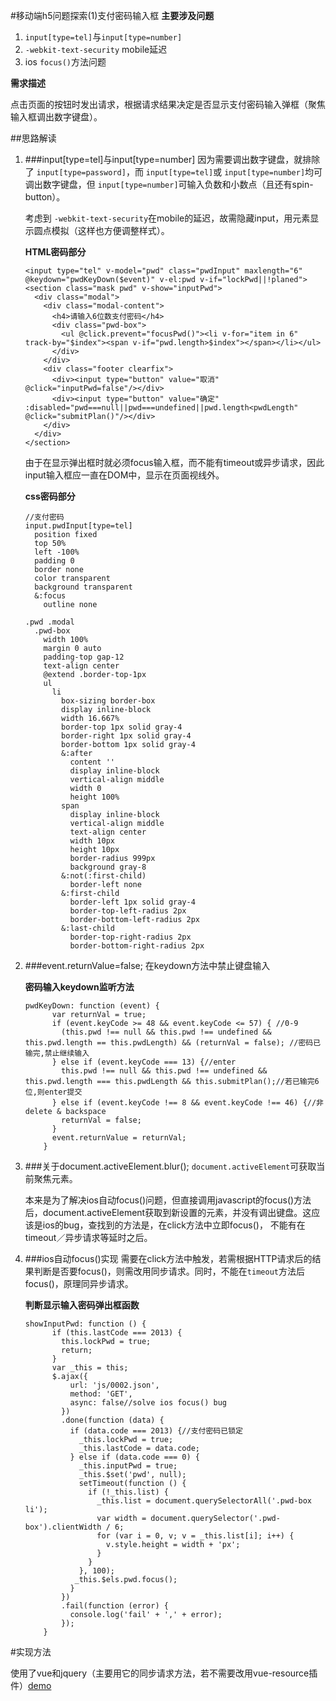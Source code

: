 #移动端h5问题探索(1)支付密码输入框
**主要涉及问题**

1. `input[type=tel]`与`input[type=number]`
2. `-webkit-text-security` mobile延迟
3. ios `focus()`方法问题

**需求描述**

点击页面的按钮时发出请求，根据请求结果决定是否显示支付密码输入弹框（聚焦输入框调出数字键盘）。

##思路解读
1. ###input[type=tel]与input[type=number]
	因为需要调出数字键盘，就排除了 `input[type=password]`，而 `input[type=tel]`或 `input[type=number]`均可调出数字键盘，但 `input[type=number]`可输入负数和小数点（且还有spin-button）。
	
	考虑到 `-webkit-text-security`在mobile的延迟，故需隐藏input，用元素显示圆点模拟（这样也方便调整样式）。

	**HTML密码部分**

	```
	<input type="tel" v-model="pwd" class="pwdInput" maxlength="6" @keydown="pwdKeyDown($event)" v-el:pwd v-if="lockPwd||!planed">
	<section class="mask pwd" v-show="inputPwd">
	  <div class="modal">
	    <div class="modal-content">
	      <h4>请输入6位数支付密码</h4>
	      <div class="pwd-box">
	        <ul @click.prevent="focusPwd()"><li v-for="item in 6" track-by="$index"><span v-if="pwd.length>$index"></span></li></ul>
	      </div>
	    </div>
	    <div class="footer clearfix">
	      <div><input type="button" value="取消" @click="inputPwd=false"/></div>
	      <div><input type="button" value="确定" :disabled="pwd===null||pwd===undefined||pwd.length<pwdLength" @click="submitPlan()"/></div>
	    </div>
	  </div>
	</section>
	```
	由于在显示弹出框时就必须focus输入框，而不能有timeout或异步请求，因此input输入框应一直在DOM中，显示在页面视线外。
	
	**css密码部分**
	
	```
	//支付密码
	input.pwdInput[type=tel]
	  position fixed
	  top 50%
	  left -100%
	  padding 0
	  border none
	  color transparent
	  background transparent
	  &:focus
	    outline none
	
	.pwd .modal
	  .pwd-box
	    width 100%
	    margin 0 auto
	    padding-top gap-12
	    text-align center
	    @extend .border-top-1px
	    ul
	      li
	        box-sizing border-box
	        display inline-block
	        width 16.667%
	        border-top 1px solid gray-4
	        border-right 1px solid gray-4
	        border-bottom 1px solid gray-4
	        &:after
	          content ''
	          display inline-block
	          vertical-align middle
	          width 0
	          height 100%
	        span
	          display inline-block
	          vertical-align middle
	          text-align center
	          width 10px
	          height 10px
	          border-radius 999px
	          background gray-8
	        &:not(:first-child)
	          border-left none
	        &:first-child
	          border-left 1px solid gray-4
	          border-top-left-radius 2px
	          border-bottom-left-radius 2px
	        &:last-child
	          border-top-right-radius 2px
	          border-bottom-right-radius 2px	
	```


2. ###event.returnValue=false;
	在keydown方法中禁止键盘输入
	
	**密码输入keydown监听方法**
	
	```
	pwdKeyDown: function (event) {
	      var returnVal = true;
	      if (event.keyCode >= 48 && event.keyCode <= 57) { //0-9
	        (this.pwd !== null && this.pwd !== undefined && this.pwd.length == this.pwdLength) && (returnVal = false); //密码已输完,禁止继续输入
	      } else if (event.keyCode === 13) {//enter
	        this.pwd !== null && this.pwd !== undefined && this.pwd.length === this.pwdLength && this.submitPlan();//若已输完6位,则enter提交
	      } else if (event.keyCode !== 8 && event.keyCode !== 46) {//非 delete & backspace
	        returnVal = false;
	      }
	      event.returnValue = returnVal;
	    }
	```
3. ###关于document.activeElement.blur();
	`document.activeElement`可获取当前聚焦元素。

	本来是为了解决ios自动focus()问题，但直接调用javascript的focus()方法后，document.activeElement获取到新设置的元素，并没有调出键盘。这应该是ios的bug，查找到的方法是，在click方法中立即focus()， 不能有在timeout／异步请求等延时之后。
4. ###ios自动focus()实现
	需要在click方法中触发，若需根据HTTP请求后的结果判断是否要focus()，则需改用同步请求。同时，不能在`timeout`方法后focus()，原理同异步请求。
	
	**判断显示输入密码弹出框函数**
	
	```
	showInputPwd: function () {
	      if (this.lastCode === 2013) {
	        this.lockPwd = true;
	        return;
	      }
	      var _this = this;
	      $.ajax({
	          url: 'js/0002.json',
	          method: 'GET',
	          async: false//solve ios focus() bug
	        })
	        .done(function (data) {
	          if (data.code === 2013) {//支付密码已锁定
	            _this.lockPwd = true;
	            _this.lastCode = data.code;
	          } else if (data.code === 0) {
	            _this.inputPwd = true;
	            _this.$set('pwd', null);
	            setTimeout(function () {
	              if (!_this.list) {
	                _this.list = document.querySelectorAll('.pwd-box li');
	                var width = document.querySelector('.pwd-box').clientWidth / 6;
	                for (var i = 0, v; v = _this.list[i]; i++) {
	                  v.style.height = width + 'px';
	                }
	              }
	            }, 100);
	           _this.$els.pwd.focus();
	          }
	        })
	        .fail(function (error) {
	          console.log('fail' + ',' + error);
	        });
	    }
	```
	
#实现方法

使用了vue和jquery（主要用它的同步请求方法，若不需要改用vue-resource插件）[demo](https://julielee77.github.io/demo/0002.html)


